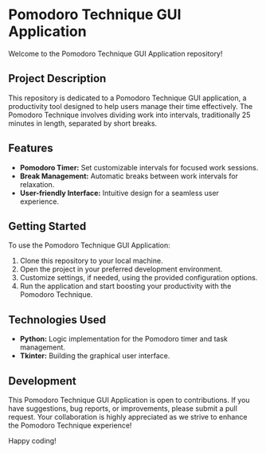# Pomodoro Technique GUI Application

Welcome to the Pomodoro Technique GUI Application repository!

## Project Description

This repository is dedicated to a Pomodoro Technique GUI application, a productivity tool designed to help users manage their time effectively. The Pomodoro Technique involves dividing work into intervals, traditionally 25 minutes in length, separated by short breaks.

## Features

- **Pomodoro Timer:** Set customizable intervals for focused work sessions.
- **Break Management:** Automatic breaks between work intervals for relaxation.
- **User-friendly Interface:** Intuitive design for a seamless user experience.

## Getting Started

To use the Pomodoro Technique GUI Application:

1. Clone this repository to your local machine.
2. Open the project in your preferred development environment.
3. Customize settings, if needed, using the provided configuration options.
4. Run the application and start boosting your productivity with the Pomodoro Technique.

## Technologies Used

- **Python:** Logic implementation for the Pomodoro timer and task management.
- **Tkinter:** Building the graphical user interface.

## Development

This Pomodoro Technique GUI Application is open to contributions. If you have suggestions, bug reports, or improvements, please submit a pull request. Your collaboration is highly appreciated as we strive to enhance the Pomodoro Technique experience!

Happy coding!
